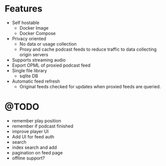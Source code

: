 # Features
 - Self hostable
    - Docker Image
    - Docker Compose
 - Privacy oriented
    - No data or usage collection
    - Proxy and cache podcast feeds to reduce traffic to data collecting origin servers
 - Supports streaming audio
 - Export OPML of proxied podcast feed
 - Single file library
    - sqlite DB
 - Automatic feed refresh
    - Original feeds checked for updates when proxied feeds are queried.

# @TODO

 - remember play position
 - remember if podcast finished
 - improve player UI
 - Add UI for feed auth
 - search
 - index search and add
 - pagination on feed page
 - offline support?

